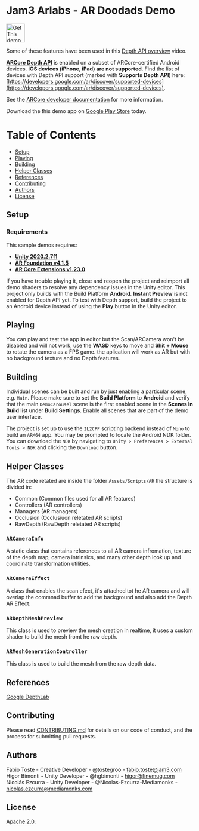 # Jam3 Arlabs - AR Doodads Demo

[<img alt="Get This demo on Google Play" height="50px" src="https://play.google.com/intl/en_us/badges/images/apps/en-play-badge-border.png" />](https://play.google.com/store/apps/details?id=com.jam3.arlabs)

Some of these features have been used in this [Depth API overview](https://www.youtube.com/watch?v=VOVhCTb-1io) video.

[**ARCore Depth API**](https://developers.google.com/ar/develop/unity/depth/overview)
is enabled on a subset of ARCore-certified Android devices. **iOS devices (iPhone, iPad) are not supported**. Find the list of devices with Depth API support (marked with **Supports Depth API**) here:
[https://developers.google.com/ar/discover/supported-devices](https://developers.google.com/ar/discover/supported-devices).

See the [ARCore developer documentation](https://developers.google.com/ar) for
more information.

Download the this demo app on
[Google Play Store](https://play.google.com/store/apps/details?id=com.jam3.arlabs)
today.

# Table of Contents

-   [Setup](#setup)
-   [Playing](#playing)
-   [Building](#building)
-   [Helper Classes](#helper-classes)
-   [References](#references)
-   [Contributing](#contributing)
-   [Authors](#authors)
-   [License](#license)

## Setup

### Requirements

This sample demos requires:

-   [**Unity 2020.2.7f1**](https://unity3d.com)
-   [**AR Foundation v4.1.5**](https://developers.google.com/ar/develop/unity-arf)
-   [**AR Core Extensions v1.23.0**](https://github.com/google-ar/arcore-unity-extensions)

If you have trouble playing it, close and reopen the project and reimport all demo shaders to resolve any dependency issues in the Unity editor. This project only builds with the Build Platform **Android**. **Instant Preview** is not enabled for Depth API yet. To test with Depth support, build the project to an Android device instead of using the **Play** button in the Unity editor.

## Playing

You can play and test the app in editor but the Scan/ARCamera won't be disabled and will not work, use the **WASD** keys to move and **Shit + Mouse** to rotate the camera as a FPS game. the aplication will work as AR but with no background texture and no Depth features.

## Building

Individual scenes can be built and run by just enabling a particular scene, e.g. `Main`. Please make sure to set the **Build Platform** to **Android** and verify that the main `DemoCarousel` scene is the first enabled scene in the **Scenes In Build** list under **Build Settings**. Enable all scenes that are part of the demo user interface.

The project is set up to use the `IL2CPP` scripting backend instead of `Mono` to build an `ARM64` app. You may be prompted to locate the Android NDK folder. You can download the `NDK` by navigating to `Unity > Preferences > External Tools > NDK` and clicking the `Download` button.

## Helper Classes

The AR code retated are inside the folder `Assets/Scripts/AR` the structure is divided in:

-   Common (Common files used for all AR features)
-   Controllers (AR controllers)
-   Managers (AR managers)
-   Occlusion (Occlusiuon reletated AR scripts)
-   RawDepth (RawDepth reletated AR scripts)

### `ARCameraInfo`

A static class that contains references to all AR camera infromation,
texture of the depth map, camera intrinsics, and many other depth look up and
coordinate transformation utilities.

### `ARCameraEffect`

A class that enables the scan efect, it's attached tot he AR camera and will overlap the commnad buffer to add the background and also add the Depth AR Effect.

### `ARDepthMeshPreview`

This class is used to preview the mesh creation in realtime, it uses a custom shader to build the mesh fromt he raw depth.

### `ARMeshGenerationController`

This class is used to build the mesh from the raw depth data.

## References

[Google DepthLab](https://github.com/googlesamples/arcore-depth-lab)

## Contributing

Please read [CONTRIBUTING.md](https://github.com/Jam3/arlabs-doodads/blob/master/CONTRIBUTING.md) for details on our code of conduct, and the process for submitting pull requests.

## Authors

Fabio Toste - Creative Developer - @tostegroo - fabio.toste@jam3.com
Higor Bimonti - Unity Developer - @hgbimonti - higor@finemug.com
Nicolás Ezcurra - Unity Developer - @Nicolas-Ezcurra-Mediamonks - nicolas.ezcurra@mediamonks.com

## License

[Apache 2.0](https://github.com/Jam3/arlabs-doodads/blob/master/LICENSE).
